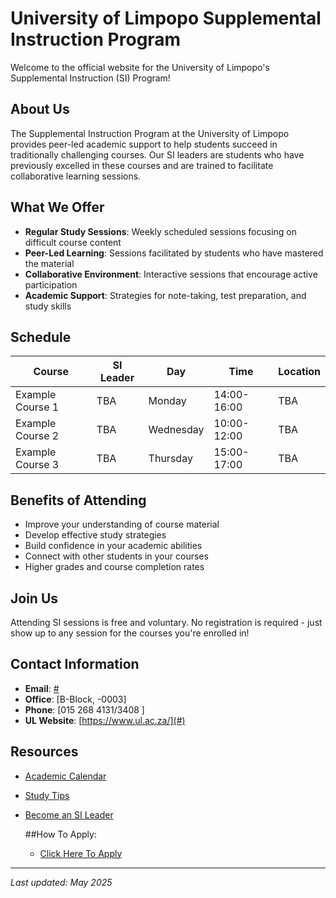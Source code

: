 # University of Limpopo Supplemental Instruction Program

Welcome to the official website for the University of Limpopo's Supplemental Instruction (SI) Program!

## About Us

The Supplemental Instruction Program at the University of Limpopo provides peer-led academic support to help students succeed in traditionally challenging courses. Our SI leaders are students who have previously excelled in these courses and are trained to facilitate collaborative learning sessions.

## What We Offer

- **Regular Study Sessions**: Weekly scheduled sessions focusing on difficult course content
- **Peer-Led Learning**: Sessions facilitated by students who have mastered the material
- **Collaborative Environment**: Interactive sessions that encourage active participation
- **Academic Support**: Strategies for note-taking, test preparation, and study skills

## Schedule

| Course | SI Leader | Day | Time | Location |
|--------|-----------|-----|------|----------|
| Example Course 1 | TBA | Monday | 14:00-16:00 | TBA |
| Example Course 2 | TBA | Wednesday | 10:00-12:00 | TBA |
| Example Course 3 | TBA | Thursday | 15:00-17:00 | TBA |

## Benefits of Attending

- Improve your understanding of course material
- Develop effective study strategies
- Build confidence in your academic abilities
- Connect with other students in your courses
- Higher grades and course completion rates

## Join Us

Attending SI sessions is free and voluntary. No registration is required - just show up to any session for the courses you're enrolled in!

## Contact Information

- **Email**: [#](cae.si@keyaka.ul.ac.za)
- **Office**: [B-Block, -0003]
- **Phone**: [015 268 4131/3408 ]
- **UL Website**: [https://www.ul.ac.za/](#)

## Resources

- [Academic Calendar](https://www.ul.ac.za/about-us/calendar/)
- [Study Tips](#)
- [Become an SI Leader](#)

  ##How To Apply:

  - [Click Here To Apply](https://docs.google.com/forms/d/e/1FAIpQLSc_1rF-V8Xja1TH2BFsj0QhWhpdvcLAew5YG531Uh4z7EBeiQ/viewform?usp=sf_link)

---

*Last updated: May 2025*
